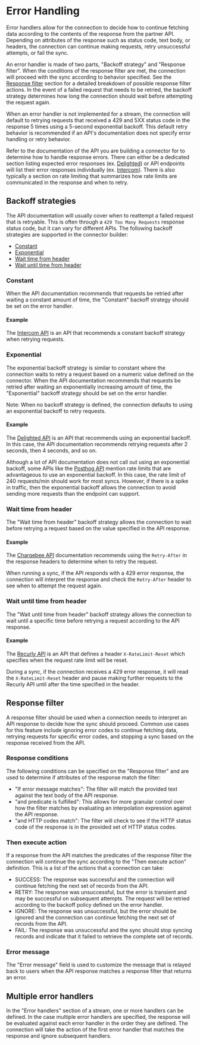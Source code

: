 # Error Handling

Error handlers allow for the connection to decide how to continue fetching data according to the contents of the response from the partner API. Depending on attributes of the response such as status code, text body, or headers, the connection can continue making requests, retry unsuccessful attempts, or fail the sync.

An error handler is made of two parts, "Backoff strategy" and "Response filter". When the conditions of the response filter are met, the connection will proceed with the sync according to behavior specified. See the [Response filter](#response-filter) section for a detailed breakdown of possible response filter actions. In the event of a failed request that needs to be retried, the backoff strategy determines how long the connection should wait before attempting the request again. 

When an error handler is not implemented for a stream, the connection will default to retrying requests that received a 429 and 5XX status code in the response 5 times using a 5-second exponential backoff. This default retry behavior is recommended if an API's documentation does not specify error handling or retry behavior.

Refer to the documentation of the API you are building a connector for to determine how to handle response errors. There can either be a dedicated section listing expected error responses (ex. [Delighted](https://app.delighted.com/docs/api#http-status-codes)) or API endpoints will list their error responses individually (ex. [Intercom](https://developers.intercom.com/intercom-api-reference/reference/listcompaniesforacontact)). There is also typically a section on rate limiting that summarizes how rate limits are communicated in the response and when to retry.

## Backoff strategies

The API documentation will usually cover when to reattempt a failed request that is retryable. This is often through a `429 Too Many Requests` response status code, but it can vary for different APIs. The following backoff strategies are supported in the connector builder:
* [Constant](#constant)
* [Exponential](#exponential)
* [Wait time from header](#wait-time-from-header)
* [Wait until time from header](#wait-until-time-from-header)

### Constant

When the API documentation recommends that requests be retried after waiting a constant amount of time, the "Constant" backoff strategy should be set on the error handler.

#### Example

The [Intercom API]() is an API that recommends a constant backoff strategy when retrying requests.

### Exponential

The exponential backoff strategy is similar to constant where the connection waits to retry a request based on a numeric value defined on the connector. When the API documentation recommends that requests be retried after waiting an exponentially increasing amount of time, the "Exponential" backoff strategy should be set on the error handler.

Note: When no backoff strategy is defined, the connection defaults to using an exponential backoff to retry requests.

#### Example

The [Delighted API](https://app.delighted.com/docs/api#rate-limits) is an API that recommends using an exponential backoff. In this case, the API documentation recommends retrying requests after 2 seconds, then 4 seconds, and so on. 

Although a lot of API documentation does not call out using an exponential backoff, some APIs like the [Posthog API](https://posthog.com/docs/api) mention rate limits that are advantageous to use an exponential backoff. In this case, the rate limit of 240 requests/min should work for most syncs. However, if there is a spike in traffic, then the exponential backoff allows the connection to avoid sending more requests than the endpoint can support.

### Wait time from header

The "Wait time from header" backoff strategy allows the connection to wait before retrying a request based on the value specified in the API response.

#### Example

The [Chargebee API](https://apidocs.chargebee.com/docs/api/error-handling) documentation recommends using the `Retry-After` in the response headers to determine when to retry the request.

When running a sync, if the API responds with a 429 error response, the connection will interpret the response and check the `Retry-After` header to see when to attempt the request again.

### Wait until time from header

The "Wait until time from header" backoff strategy allows the connection to wait until a specific time before retrying a request according to the API response.

#### Example

The [Recurly API](https://recurly.com/developers/api/v2021-02-25/index.html#section/Getting-Started/Limits) is an API that defines a header `X-RateLimit-Reset` which specifies when the request rate limit will be reset. 

During a sync, if the connection receives a 429 error response, it will read the `X-RateLimit-Reset` header and pause making further requests to the Recurly API until after the time specified in the header.

## Response filter

A response filter should be used when a connection needs to interpret an API response to decide how the sync should proceed. Common use cases for this feature include ignoring error codes to continue fetching data, retrying requests for specific error codes, and stopping a sync based on the response received from the API.

### Response conditions

The following conditions can be specified on the "Response filter" and are used to determine if attributes of the response match the filter:
- "If error message matches": The filter will match the provided text against the text body of the API response.
- "and predicate is fulfilled": This allows for more granular control over how the filter matches by evaluating an interpolation expression against the API response.
- "and HTTP codes match": The filter will check to see if the HTTP status code of the response is in the provided set of HTTP status codes.

### Then execute action

If a response from the API matches the predicates of the response filter the connection will continue the sync according to the "Then execute action" definition. This is a list of the actions that a connection can take:
- SUCCESS: The response was successful and the connection will continue fetching the next set of records from the API.
- RETRY: The response was unsuccessful, but the error is transient and may be successful on subsequent attempts. The request will be retried according to the backoff policy defined on the error handler.
- IGNORE: The response was unsuccessful, but the error should be ignored and the connection can continue fetching the next set of records from the API.
- FAIL: The response was unsuccessful and the sync should stop syncing records and indicate that it failed to retrieve the complete set of records.

### Error message

The "Error message" field is used to customize the message that is relayed back to users when the API response matches a response filter that returns an error.

## Multiple error handlers

In the "Error handlers" section of a stream, one or more handlers can be defined. In the case multiple error handlers are specified, the response will be evaluated against each error handler in the order they are defined. The connection will take the action of the first error handler that matches the response and ignore subsequent handlers.